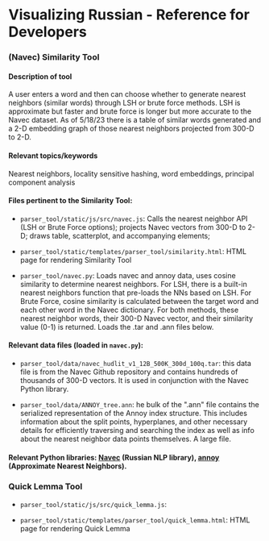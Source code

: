 # Visualizing Russian - Reference for Developers

### (Navec) Similarity Tool

#### Description of tool
A user enters a word and then can choose whether to generate nearest neighbors (similar words) through LSH or brute force methods. LSH is approximate but faster and brute force is longer but more accurate to the Navec dataset. As of 5/18/23 there is a table of similar words generated and a 2-D embedding graph of those nearest neighbors projected from 300-D to 2-D. 

#### Relevant topics/keywords
Nearest neighbors, locality sensitive hashing, word embeddings, principal component analysis

#### Files pertinent to the Similarity Tool:

- `parser_tool/static/js/src/navec.js`: Calls the nearest neighbor API (LSH or Brute Force options); projects Navec vectors from 300-D to 2-D; draws table, scatterplot, and accompanying elements;

- `parser_tool/static/templates/parser_tool/similarity.html`: HTML page for rendering Similarity Tool

- `parser_tool/navec.py`: Loads navec and annoy data, uses cosine similarity to determine nearest neighbors. For LSH, there is a built-in nearest neighbors function that pre-loads the NNs based on LSH. For Brute Force, cosine similarity is calculated between the target word and each other word in the Navec dictionary. For both methods, these nearest neighbor words, their 300-D Navec vector, and their similarity value (0-1) is returned. Loads the .tar and .ann files below. 

#### Relevant data files (loaded in `navec.py`):

- `parser_tool/data/navec_hudlit_v1_12B_500K_300d_100q.tar`: this data file is from the Navec Github repository and contains hundreds of thousands of 300-D vectors. It is used in conjunction with the Navec Python library. 

- `parser_tool/data/ANNOY_tree.ann`: he bulk of the ".ann" file contains the serialized representation of the Annoy index structure. This includes information about the split points, hyperplanes, and other necessary details for efficiently traversing and searching the index as well as info about the nearest neighbor data points themselves. A large file. 

#### Relevant Python libraries: [Navec](https://github.com/natasha/navec) (Russian NLP library), [annoy](https://github.com/spotify/annoy) (Approximate Nearest Neighbors). 

### Quick Lemma Tool

- `parser_tool/static/js/src/quick_lemma.js`: 

- `parser_tool/static/templates/parser_tool/quick_lemma.html`: HTML page for rendering Quick Lemma

